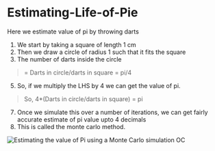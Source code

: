 # Estimating-Life-of-Pie

Here we estimate value of pi by throwing darts

1. We start by taking a square of length 1 cm
2. Then we draw a circle of radius 1 such that it fits the square
3. The number of darts inside the circle 
> = Darts in circle/darts in square = pi/4
5. So, if we multiply the LHS by 4 we can get the value of pi.
> So, 4*(Darts in circle/darts in square) = pi
7. Once we simulate this over a number of iterations, we can get fairly accurate estimate of pi value upto 4 decimals
8. This is called the monte carlo method.

![Estimating the value of Pi using a Monte Carlo simulation  OC](https://user-images.githubusercontent.com/70428805/168474995-4d29423e-7789-42f4-ba3e-e9be101b4d64.gif)


